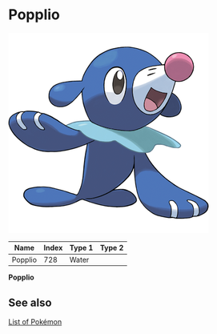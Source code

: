 # Popplio


![Popplio](images/728.png)

| **Name** | **Index** | **Type 1** | **Type 2** |
|----|----|----|----|
| Popplio | 728 | Water  |  |

**Popplio** 

## See also

[List of Pokémon](../pokemon.md)
